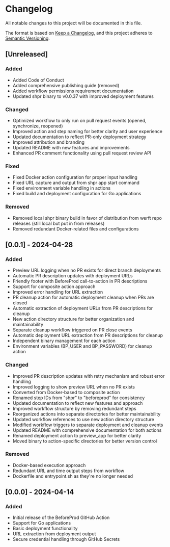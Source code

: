 # Changelog

All notable changes to this project will be documented in this file.

The format is based on [Keep a Changelog](https://keepachangelog.com/en/1.0.0/),
and this project adheres to [Semantic Versioning](https://semver.org/spec/v2.0.0.html).

## [Unreleased]

### Added
- Added Code of Conduct
- Added comprehensive publishing guide (removed)
- Added workflow permissions requirement documentation
- Updated shpr binary to v0.0.37 with improved deployment features

### Changed
- Optimized workflow to only run on pull request events (opened, synchronize, reopened)
- Improved action and step naming for better clarity and user experience
- Updated documentation to reflect PR-only deployment strategy
- Improved attribution and branding
- Updated README with new features and improvements
- Enhanced PR comment functionality using pull request review API

### Fixed
- Fixed Docker action configuration for proper input handling
- Fixed URL capture and output from shpr app start command
- Fixed environment variable handling in actions
- Fixed build and deployment configuration for Go applications

### Removed
- Removed local shpr binary build in favor of distribution from werft repo releases (still local but put in from releases)
- Removed redundant Docker-related files and configurations

## [0.0.1] - 2024-04-28

### Added
- Preview URL logging when no PR exists for direct branch deployments
- Automatic PR description updates with deployment URLs
- Friendly footer with BeforeProd call-to-action in PR descriptions
- Support for composite action approach
- Improved error handling for URL extraction
- PR cleanup action for automatic deployment cleanup when PRs are closed
- Automatic extraction of deployment URLs from PR descriptions for cleanup
- New action directory structure for better organization and maintainability
- Separate cleanup workflow triggered on PR close events
- Automatic deployment URL extraction from PR descriptions for cleanup
- Independent binary management for each action
- Environment variables (BP_USER and BP_PASSWORD) for cleanup action

### Changed
- Improved PR description updates with retry mechanism and robust error handling
- Improved logging to show preview URL when no PR exists
- Converted from Docker-based to composite action
- Renamed step IDs from "shpr" to "beforeprod" for consistency
- Updated documentation to reflect new features and approach
- Improved workflow structure by removing redundant steps
- Reorganized actions into separate directories for better maintainability
- Updated workflow references to use new action directory structure
- Modified workflow triggers to separate deployment and cleanup events
- Updated README with comprehensive documentation for both actions
- Renamed deployment action to preview_app for better clarity
- Moved binary to action-specific directories for better version control

### Removed
- Docker-based execution approach
- Redundant URL and time output steps from workflow
- Dockerfile and entrypoint.sh as they're no longer needed

## [0.0.0] - 2024-04-14

### Added
- Initial release of the BeforeProd GitHub Action
- Support for Go applications
- Basic deployment functionality
- URL extraction from deployment output
- Secure credential handling through GitHub Secrets

